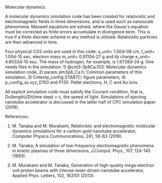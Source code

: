 Molecular dynamics

A molecular dynamics simulation code has been created for relativistic and 
electromagnetic fields in three dimensions, and is used such as 
nanoscale phenomena. 
Maxwell equations are solved, where the Gauss's equation must be corrected
as finite errors accumulate in divergence term. 
This is true if a finite discrete scheme in any method is utilized.
Relativistic particles are then advanced in time.

Four physical CGS units are used in this code: a_unit= 1.00d-08 cm, 
t_unit= 1.00d-15 sec, electron mass m_unit= 0.9110d-27 g and its charge 
e_unit= 4.8032d-10 esu. 
The mass of hydrogen, for example, is 1.6726d-24 g. 
One needs files in the simulation: 1) @cnt3-3p8Ca.f03: Molecular dynamics 
simulation code, 2) param_em3p8_Ca.h: Common parameters of this simulation, 
3) Cntemp_config.STARTC: figure parameters, 
4) p_config_ss.xyz_D150 and P135: Pellet electrons, H, C and Au ions.

All explicit simulation code must satisfy the Courant condition, that is, 
Dx(length)/Dt(time step) > c, the speed of light. 
Simulations of ejecting nanotube accelerator is discussed in the latter 
half of CPC simulation paper (2019).

References:

1. M. Tanaka and M. Murakami, Relativistic and electromagnetic molecular dynamics simulations 
for a carbon-gold nanotube accelerator, Computer Physics Communications, 241, 56-63 (2019).

2. M. Tanaka, A simulation of low-frequency electromagnetic phenomena in kinetic plasmas of 
three dimensions, J.Comput. Phys., 107, 124-145 (1993).

3. M. Murakami and M. Tanaka, Generation of high-quality mega-electron volt proton beams with 
intense-laser-driven nanotube accelerator, Applied Phys. Letters, 102, 163101 (2013).

